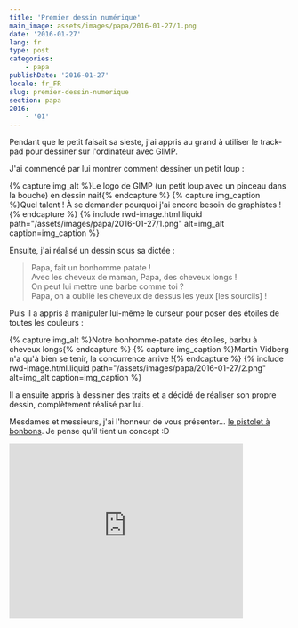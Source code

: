 ```yaml
---
title: 'Premier dessin numérique'
main_image: assets/images/papa/2016-01-27/1.png
date: '2016-01-27'
lang: fr
type: post
categories:
    - papa
publishDate: '2016-01-27'
locale: fr_FR
slug: premier-dessin-numerique
section: papa
2016:
    - '01'
---
```


Pendant que le petit faisait sa sieste, j'ai appris au grand à utiliser le <span lang="en">trackpad</span> pour dessiner sur l'ordinateur avec GIMP.

J'ai commencé par lui montrer comment dessiner un petit loup :

{% capture img_alt %}Le logo de GIMP (un petit loup avec un pinceau dans la bouche) en dessin naif{% endcapture %}
{% capture img_caption %}Quel talent ! À se demander pourquoi j'ai encore besoin de graphistes !{% endcapture %}
{% include rwd-image.html.liquid 
    path="/assets/images/papa/2016-01-27/1.png"
    alt=img_alt
    caption=img_caption
%}

Ensuite, j'ai réalisé un dessin sous sa dictée :

> Papa, fait un bonhomme patate !  
> Avec les cheveux de maman, Papa, des cheveux longs !  
> On peut lui mettre une barbe comme toi ?  
> Papa, on a oublié les cheveux de dessus les yeux [les sourcils] !

Puis il a appris à manipuler lui-même le curseur pour poser des étoiles de toutes les couleurs :

{% capture img_alt %}Notre bonhomme-patate des étoiles, barbu à cheveux longs{% endcapture %}
{% capture img_caption %}Martin Vidberg n'a qu'à bien se tenir, la concurrence arrive !{% endcapture %}
{% include rwd-image.html.liquid 
    path="/assets/images/papa/2016-01-27/2.png"
    alt=img_alt
    caption=img_caption
%}

Il a ensuite appris à dessiner des traits et a décidé de réaliser son propre dessin, complètement réalisé par lui.

Mesdames et messieurs, j'ai l'honneur de vous présenter… <a data-featherlight="image" href="/assets/images/papa/2016-01-27/3.png">le pistolet à bonbons</a>. Je pense qu'il tient un concept :D

<div class="videoWrapper">
  <iframe width="420" height="315" src="https://www.youtube.com/embed/OiXwDXvXiKg" frameborder="0" allowfullscreen></iframe>
</div>
